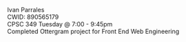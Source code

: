 Ivan Parrales <br>
CWID: 890565179 <br>
CPSC 349  Tuesday @ 7:00 - 9:45pm <br>
Completed Ottergram project for Front End Web Engineering <br>

